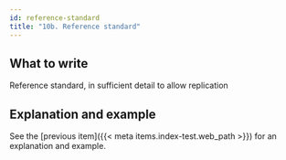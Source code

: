 ```yaml
---
id: reference-standard
title: "10b. Reference standard"
---
```


## What to write

Reference standard, in sufficient detail to allow replication

## Explanation and example

See the [previous item]({{< meta items.index-test.web_path >}}) for an explanation and example.
